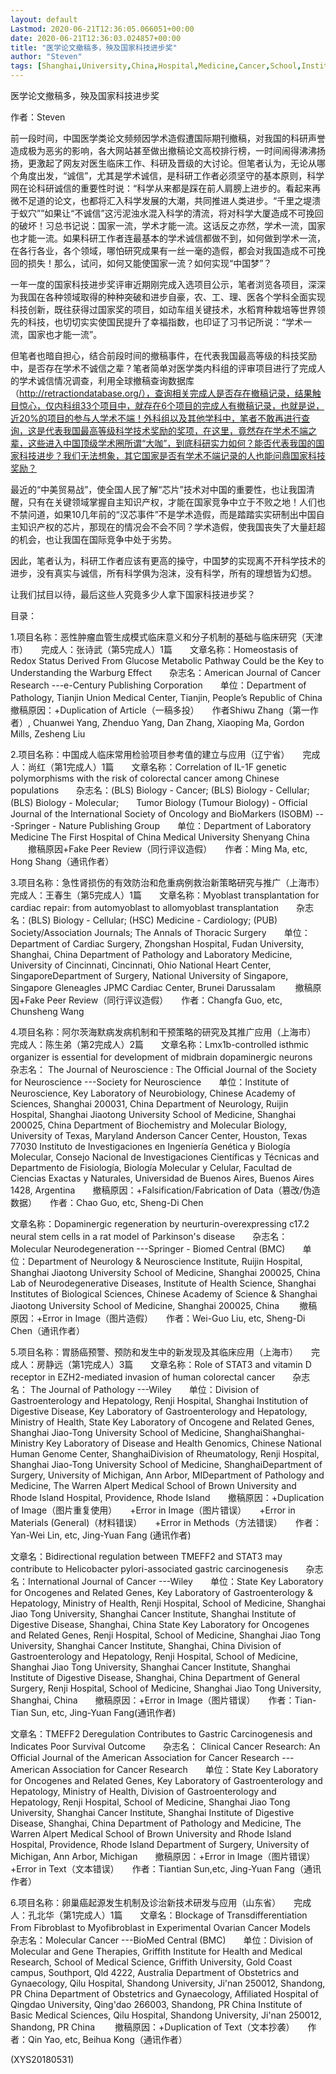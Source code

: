 ```yaml
---
layout: default
Lastmod: 2020-06-21T12:36:05.066051+00:00
date: 2020-06-21T12:36:03.024857+00:00
title: "医学论文撤稿多，殃及国家科技进步奖"
author: "Steven"
tags: [Shanghai,University,China,Hospital,Medicine,Cancer,School,Institute,Department,Laboratory,新语丝]
---
```


医学论文撤稿多，殃及国家科技进步奖

作者：Steven

前一段时间，中国医学类论文频频因学术造假遭国际期刊撤稿，对我国的科研声誉造成极为恶劣的影响，各大网站甚至做出撤稿论文高校排行榜，一时间闹得沸沸扬扬，更激起了网友对医生临床工作、科研及晋级的大讨论。但笔者认为，无论从哪个角度出发，“诚信”，尤其是学术诚信，是科研工作者必须坚守的基本原则，科学网在论科研诚信的重要性时说：“科学从来都是踩在前人肩膀上进步的。看起来再微不足道的论文，也都将汇入科学发展的大潮，共同推进人类进步。“千里之堤溃于蚁穴””如果让“不诚信”这污泥浊水混入科学的清流，将对科学大厦造成不可挽回的破坏！习总书记说：国家一流，学术才能一流。这话反之亦然，学术一流，国家也才能一流。如果科研工作者连最基本的学术诚信都做不到，如何做到学术一流，在各行各业，各个领域，哪怕研究成果有一丝一毫的造假，都会对我国造成不可挽回的损失！那么，试问，如何又能使国家一流？如何实现“中国梦”？

一年一度的国家科技进步奖评审近期刚完成入选项目公示，笔者浏览各项目，深深为我国在各种领域取得的种种突破和进步自豪，农、工、理、医各个学科全面实现科技创新，既往获得过国家奖的项目，如动车组关键技术，水稻育种栽培等世界领先的科技，也切切实实使国民提升了幸福指数，也印证了习书记所说：“学术一流，国家也才能一流”。

但笔者也暗自担心，结合前段时间的撤稿事件，在代表我国最高等级的科技奖励中，是否存在学术不诚信之辈？笔者简单对医学类内科组的评审项目进行了完成人的学术诚信情况调查，利用全球撤稿查询数据库（http://retractiondatabase.org/），查询相关完成人是否存在撤稿记录，结果触目惊心，仅内科组33个项目中，就存在6个项目的完成人有撤稿记录，也就是说，近20%的项目的参与人学术不端！外科组以及其他学科中，笔者不敢再进行查询，这是代表我国最高等级科学技术奖励的奖项，在这里，竟然存在学术不端之辈，这些进入中国顶级学术圈所谓“大咖”，到底科研实力如何？能否代表我国的国家科技进步？我们无法想象，其它国家是否有学术不端记录的人也能问鼎国家科技奖励？

最近的“中美贸易战”，使全国人民了解“芯片”技术对中国的重要性，也让我国清醒，只有在关键领域掌握自主知识产权，才能在国家竞争中立于不败之地！人们也不禁问道，如果10几年前的“汉芯事件”不是学术造假，而是踏踏实实研制出中国自主知识产权的芯片，那现在的情况会不会不同？学术造假，使我国丧失了大量赶超的机会，也让我国在国际竞争中处于劣势。

因此，笔者认为，科研工作者应该有更高的操守，中国梦的实现离不开科学技术的进步，没有真实与诚信，所有科学俱为泡沫，没有科学，所有的理想皆为幻想。

让我们拭目以待，最后这些人究竟多少人拿下国家科技进步奖？

目录：

1.项目名称：恶性肿瘤血管生成模式临床意义和分子机制的基础与临床研究（天津市）　　完成人：张诗武（第5完成人）1篇　　文章名称：Homeostasis of Redox Status Derived From Glucose Metabolic Pathway Could be the Key to Understanding the Warburg Effect　　杂志名：American Journal of Cancer Research ---e-Century Publishing Corporation　　单位：Department of Pathology, Tianjin Union Medical Center, Tianjin, People’s Republic of China　　撤稿原因：+Duplication of Article（一稿多投）　　作者Shiwu Zhang（第一作者）, Chuanwei Yang, Zhenduo Yang, Dan Zhang, Xiaoping Ma, Gordon Mills, Zesheng Liu

2.项目名称：中国成人临床常用检验项目参考值的建立与应用（辽宁省）　　完成人：尚红（第1完成人）1篇　　文章名称：Correlation of IL-1F genetic polymorphisms with the risk of colorectal cancer among Chinese populations　　杂志名：(BLS) Biology - Cancer; (BLS) Biology - Cellular; (BLS) Biology - Molecular;　　Tumor Biology (Tumour Biology) - Official Journal of the International Society of Oncology and BioMarkers (ISOBM) ---Springer - Nature Publishing Group　　单位：Department of Laboratory Medicine The First Hospital of China Medical University Shenyang China 　　撤稿原因+Fake Peer Review（同行评议造假）　　作者：Ming Ma, etc, Hong Shang（通讯作者）

3.项目名称：急性肾损伤的有效防治和危重病例救治新策略研究与推广（上海市）　　完成人：王春生（第5完成人）1篇　　文章名称：Myoblast transplantation for cardiac repair: from automyoblast to allomyoblast transplantation　　杂志名：(BLS) Biology - Cellular; (HSC) Medicine - Cardiology; (PUB) Society/Association Journals; The Annals of Thoracic Surgery　　单位：Department of Cardiac Surgery, Zhongshan Hospital, Fudan University, Shanghai, China Department of Pathology and Laboratory Medicine, University of Cincinnati, Cincinnati, Ohio National Heart Center, SingaporeDepartment of Surgery, National University of Singapore, Singapore Gleneagles JPMC Cardiac Center, Brunei Darussalam 　　撤稿原因+Fake Peer Review（同行评议造假）　　作者：Changfa Guo, etc, Chunsheng Wang

4.项目名称：阿尔茨海默病发病机制和干预策略的研究及其推广应用（上海市）　　完成人：陈生弟（第2完成人）2篇　　文章名称：Lmx1b-controlled isthmic organizer is essential for development of midbrain dopaminergic neurons　　杂志名： The Journal of Neuroscience : The Official Journal of the Society for Neuroscience ---Society for Neuroscience　　单位：Institute of Neuroscience, Key Laboratory of Neurobiology, Chinese Academy of Sciences, Shanghai 200031, China Department of Neurology, Ruijin Hospital, Shanghai Jiaotong University School of Medicine, Shanghai 200025, China Department of Biochemistry and Molecular Biology, University of Texas, Maryland Anderson Cancer Center, Houston, Texas 77030 Instituto de Investigaciones en Ingeniería Genética y Biología Molecular, Consejo Nacional de Investigaciones Científicas y Técnicas and Departmento de Fisiología, Biología Molecular y Celular, Facultad de Ciencias Exactas y Naturales, Universidad de Buenos Aires, Buenos Aires 1428, Argentina　　撤稿原因：+Falsification/Fabrication of Data（篡改/伪造数据）　　作者：Chao Guo, etc, Sheng-Di Chen

文章名称：Dopaminergic regeneration by neurturin-overexpressing c17.2 neural stem cells in a rat model of Parkinson's disease　　杂志名： Molecular Neurodegeneration ---Springer - Biomed Central (BMC)　　单位：Department of Neurology & Neuroscience Institute, Ruijin Hospital, Shanghai Jiaotong University School of Medicine, Shanghai 200025, China Lab of Neurodegenerative Diseases, Institute of Health Science, Shanghai Institutes of Biological Sciences, Chinese Academy of Science & Shanghai Jiaotong University School of Medicine, Shanghai 200025, China 　　撤稿原因：+Error in Image（图片造假）　　作者：Wei-Guo Liu, etc, Sheng-Di Chen（通讯作者）

5.项目名称：胃肠癌预警、预防和发生中的新发现及其临床应用（上海市）　　完成人：房静远（第1完成人）3篇　　文章名称：Role of STAT3 and vitamin D receptor in EZH2-mediated invasion of human colorectal cancer　　杂志名： The Journal of Pathology ---Wiley　　单位：Division of Gastroenterology and Hepatology, Renji Hospital, Shanghai Institution of Digestive Disease, Key Laboratory of Gastroenterology and Hepatology, Ministry of Health, State Key Laboratory of Oncogene and Related Genes, Shanghai Jiao-Tong University School of Medicine, ShanghaiShanghai-Ministry Key Laboratory of Disease and Health Genomics, Chinese National Human Genome Center, ShanghaiDivision of Rheumatology, Renji Hospital, Shanghai Jiao-Tong University School of Medicine, ShanghaiDepartment of Surgery, University of Michigan, Ann Arbor, MIDepartment of Pathology and Medicine, The Warren Alpert Medical School of Brown University and Rhode Island Hospital, Providence, Rhode Island　　撤稿原因：+Duplication of Image（图片重复使用）　　+Error in Image（图片错误）　　+Error in Materials (General)（材料错误）　　+Error in Methods（方法错误）　　作者：Yan-Wei Lin, etc, Jing-Yuan Fang (通讯作者)

文章名：Bidirectional regulation between TMEFF2 and STAT3 may contribute to Helicobacter pylori-associated gastric carcinogenesis　　杂志名：International Journal of Cancer ---Wiley　　单位：State Key Laboratory for Oncogenes and Related Genes, Key Laboratory of Gastroenterology & Hepatology, Ministry of Health, Renji Hospital, School of Medicine, Shanghai Jiao Tong University, Shanghai Cancer Institute, Shanghai Institute of Digestive Disease, Shanghai, China State Key Laboratory for Oncogenes and Related Genes, Renji Hospital, School of Medicine, Shanghai Jiao Tong University, Shanghai Cancer Institute, Shanghai, China Division of Gastroenterology and Hepatology, Renji Hospital, School of Medicine, Shanghai Jiao Tong University, Shanghai Cancer Institute, Shanghai Institute of Digestive Disease, Shanghai, China Department of General Surgery, Renji Hospital, School of Medicine, Shanghai Jiao Tong University, Shanghai, China　　撤稿原因：+Error in Image（图片错误）　　作者：Tian-Tian Sun, etc, Jing-Yuan Fang(通讯作者)

文章名：TMEFF2 Deregulation Contributes to Gastric Carcinogenesis and Indicates Poor Survival Outcome　　杂志名： Clinical Cancer Research: An Official Journal of the American Association for Cancer Research ---American Association for Cancer Research　　单位：State Key Laboratory for Oncogenes and Related Genes, Key Laboratory of Gastroenterology and Hepatology, Ministry of Health, Division of Gastroenterology and Hepatology, Renji Hospital, School of Medicine, Shanghai Jiao Tong University, Shanghai Cancer Institute, Shanghai Institute of Digestive Disease, Shanghai, China Department of Pathology and Medicine, The Warren Alpert Medical School of Brown University and Rhode Island Hospital, Providence, Rhode Island Department of Surgery, University of Michigan, Ann Arbor, Michigan　　撤稿原因：+Error in Image（图片错误）　　+Error in Text（文本错误）　　作者：Tiantian Sun,etc, Jing-Yuan Fang（通讯作者）

6.项目名称：卵巢癌起源发生机制及诊治新技术研发与应用（山东省）　　完成人：孔北华（第1完成人）1篇　　文章名：Blockage of Transdifferentiation From Fibroblast to Myofibroblast in Experimental Ovarian Cancer Models　　杂志名：Molecular Cancer ---BioMed Central (BMC)　　单位：Division of Molecular and Gene Therapies, Griffith Institute for Health and Medical Research, School of Medical Science, Griffith University, Gold Coast campus, Southport, Qld 4222, Australia Department of Obstetrics and Gynaecology, Qilu Hospital, Shandong University, Ji'nan 250012, Shandong, PR China Department of Obstetrics and Gynaecology, Affiliated Hospital of Qingdao University, Qing'dao 266003, Shandong, PR China Institute of Basic Medical Sciences, Qilu Hospital, Shandong University, Ji'nan 250012, Shandong, PR China 　　撤稿原因：+Duplication of Text（文本抄袭）　　作者：Qin Yao, etc, Beihua Kong（通讯作者）

(XYS20180531)

